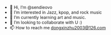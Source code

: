 - 👋 Hi, I’m @sendieovo
- 👀 I’m interested in Jazz, kpop, and rock music
- 🌱 I’m currently learning art and music. 
- 💞️ I’m looking to collaborate with U :)
- 📫 How to reach me dongxinzhu2003@126.com

<!---
sendieovo/sendieovo is a ✨ special ✨ repository because its `README.md` (this file) appears on your GitHub profile.
You can click the Preview link to take a look at your changes.
--->
